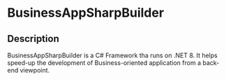 # BusinessAppSharpBuilder

## Description
BusinessAppSharpBuilder is a C# Framework tha runs on .NET 8. It helps speed-up the development of Business-oriented application from a back-end viewpoint.


